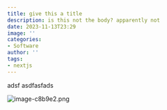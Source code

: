 ```yaml
---
title: give this a title
description: is this not the body? apparently not
date: 2023-11-13T23:29
image: ''
categories:
- Software
author: ''
tags:
- nextjs
---
```


adsf asdfasfads

![image-c8b9e2.png](../../images/blog/image-c8b9e2.png)